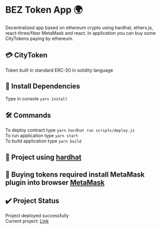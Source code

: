 # BEZ Token App :earth_africa:
Decentralized app based on ethereum crypto using hardhat, ethers.js, react-three/fiber MetaMask and react. In application you can buy some CityTokens paying by ethereum.

## :credit_card: CityToken
Token built in standard ERC-20 in solidity language

## :dart: Install Dependencies
Type in console `yarn install`

## :hammer_and_wrench: Commands
To deploy contract type `yarn hardhat run scripts/deploy.js` \
To run application type `yarn start` \
To build application type `yarn build`

## :construction_worker: Project using [hardhat](https://github.com/NomicFoundation/hardhat)

## :fox_face: Buying tokens required install MetaMask plugin into browser [MetaMask](https://metamask.io)

## :heavy_check_mark: Project Status
Project deployed successfully \
Current project: [Link](https://curious-flan-5202c7.netlify.app)
